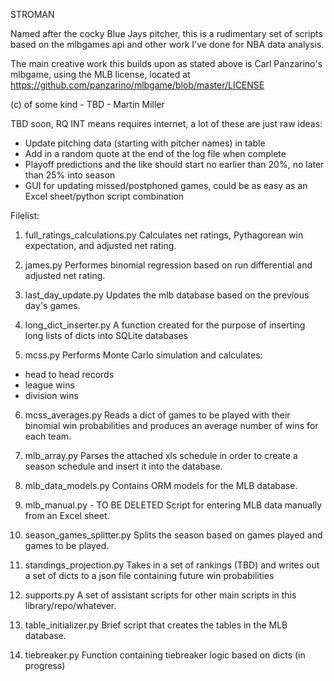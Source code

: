 STROMAN

Named after the cocky Blue Jays pitcher, this is a rudimentary set 
of scripts based on the mlbgames api and other work I've done 
for NBA data analysis. 

The main creative work this builds upon as stated above is Carl Panzarino's
mlbgame, using the MLB license, located at https://github.com/panzarino/mlbgame/blob/master/LICENSE

(c) of some kind - TBD - Martin Miller

TBD soon, RQ INT means requires internet, a lot of these are just raw ideas:

* Update pitching data (starting with pitcher names) in table
* Add in a random quote at the end of the log file when complete
* Playoff predictions and the like should start no earlier than 20%, no later than 25% into season
* GUI for updating missed/postphoned games, could be as easy as an Excel sheet/python script combination

Filelist:

1. full_ratings_calculations.py
Calculates net ratings, Pythagorean win 
expectation, and adjusted net rating.

2. james.py
Performes binomial regression based on run
differential and adjusted net rating.

3. last_day_update.py
Updates the mlb database based on the 
previous day's games.

4. long_dict_inserter.py
A function created for the purpose of 
inserting long lists of dicts into SQLite
databases

5. mcss.py
Performs Monte Carlo simulation and calculates:
* head to head records
* league wins
* division wins

6. mcss_averages.py
Reads a dict of games to be played with their binomial 
win probabilities and produces an average number of wins 
for each team.

7. mlb_array.py
Parses the attached xls schedule in order to create a 
season schedule and insert it into the database.

8. mlb_data_models.py
Contains ORM models for the MLB database.

9. mlb_manual.py - TO BE DELETED
Script for entering MLB data manually from an Excel 
sheet.

10. season_games_splitter.py
Splits the season based on games played and games to be 
played.

11. standings_projection.py
Takes in a set of rankings (TBD) and writes out a set of 
dicts to a json file containing future win probabilities

12. supports.py
A set of assistant scripts for other main scripts in this 
library/repo/whatever.

13. table_initializer.py
Brief script that creates the tables in the MLB database.

14. tiebreaker.py
Function containing tiebreaker logic based 
on dicts (in progress)


